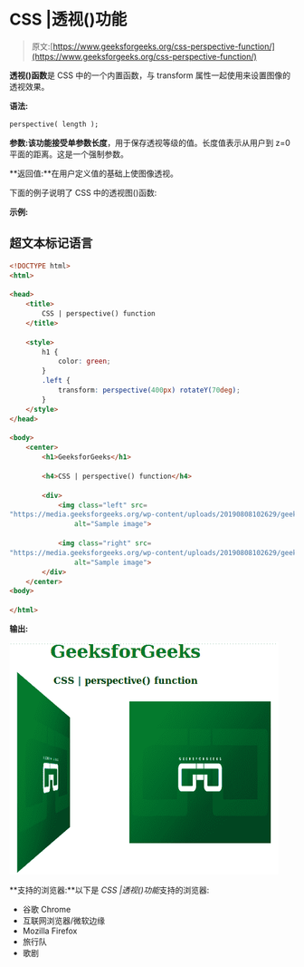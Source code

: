 # CSS |透视()功能

> 原文:[https://www.geeksforgeeks.org/css-perspective-function/](https://www.geeksforgeeks.org/css-perspective-function/)

**透视()函数**是 CSS 中的一个内置函数，与 transform 属性一起使用来设置图像的透视效果。

**语法:**

```html
perspective( length );
```

**参数:**该功能接受单参数**长度**，用于保存透视等级的值。长度值表示从用户到 z=0 平面的距离。这是一个强制参数。

**返回值:**在用户定义值的基础上使图像透视。

下面的例子说明了 CSS 中的透视图()函数:

**示例:**

## 超文本标记语言

```html
<!DOCTYPE html>
<html>

<head>
    <title>
        CSS | perspective() function
    </title>

    <style>
        h1 {
            color: green;
        }
        .left {
            transform: perspective(400px) rotateY(70deg);
        }
    </style>
</head>

<body>
    <center>
        <h1>GeeksforGeeks</h1>

        <h4>CSS | perspective() function</h4>

        <div>
            <img class="left" src=
"https://media.geeksforgeeks.org/wp-content/uploads/20190808102629/geeks15.png"
                alt="Sample image">

            <img class="right" src=
"https://media.geeksforgeeks.org/wp-content/uploads/20190808102629/geeks15.png"
                alt="Sample image">
        </div>
    </center>
<body>

</html>
```

**输出:**

![CSS perspective() function](img/a3c50e3960785cd1c4d70eb81ad948d8.png)

**支持的浏览器:**以下是 *CSS |透视()功能*支持的浏览器:

*   谷歌 Chrome
*   互联网浏览器/微软边缘
*   Mozilla Firefox
*   旅行队
*   歌剧